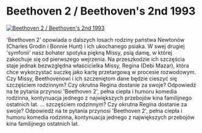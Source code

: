 Beethoven 2 / Beethoven's 2nd 1993 
=============
[![Beethoven 2 / Beethoven's 2nd 1993 ](http://vidos.pl/images/player.gif)](http://vidos.pl/beethoven-2-beethoven-s-2nd-1993)

 'Beethoven 2' opowiada o dalszych losach rodziny państwa Newtonów (Charles Grodin i Bonnie Hunt) i ich ukochanego psiaka. W swej drugiej 'symfonii' nasz bohater spotyka piękną Missy, psią damę, w której zakochuje się od pierwszego wejrzenia. Na przeszkodzie ich szczęścia staje jednak bezwzględna właścicielka Missy, Regina (Debi Mazar), która chce wykorzystać suczkę jako kartę przetargową w procesie rozwodowym. Czy Missy, Beethovenowi i ich szczeniętom dane będzie cieszyć się szczęściem rodzinnym? Czy okrutna Regina dostanie za swoje? Odpowiedź na te pytania przynosi 'Beethoven 2', pełna ciepła i humoru komedia rodzinna, kontynuacja jednego z największych przebojów kina familijnego ostatnich lat.   ... szczęściem rodzinnym? Czy okrutna Regina dostanie za swoje? Odpowiedź na te pytania przynosi 'Beethoven 2', pełna ciepła i humoru komedia rodzinna, kontynuacja jednego z największych przebojów kina familijnego ostatnich lat.
